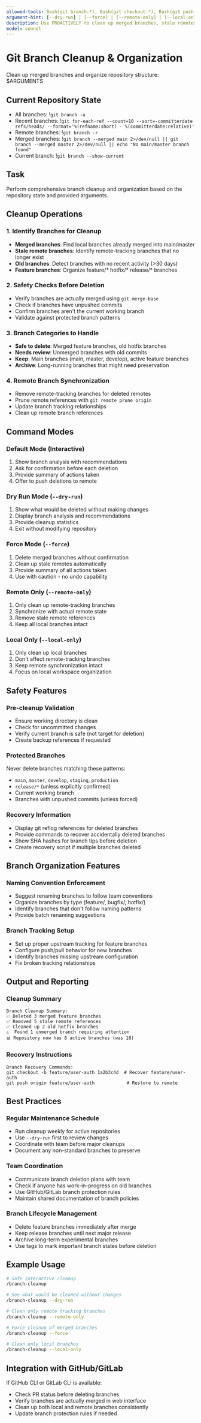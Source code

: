 ```yaml
---
allowed-tools: Bash(git branch:*), Bash(git checkout:*), Bash(git push:*), Bash(git merge:*), Bash(gh:*), Read, Grep
argument-hint: [--dry-run] | [--force] | [--remote-only] | [--local-only]
description: Use PROACTIVELY to clean up merged branches, stale remotes, and organize branch structure
model: sonnet
---
```


# Git Branch Cleanup & Organization

Clean up merged branches and organize repository structure: $ARGUMENTS

## Current Repository State

- All branches: !`git branch -a`
- Recent branches: !`git for-each-ref --count=10 --sort=-committerdate refs/heads/ --format='%(refname:short) - %(committerdate:relative)'`
- Remote branches: !`git branch -r`
- Merged branches: !`git branch --merged main 2>/dev/null || git branch --merged master 2>/dev/null || echo "No main/master branch found"`
- Current branch: !`git branch --show-current`

## Task

Perform comprehensive branch cleanup and organization based on the repository state and provided arguments.

## Cleanup Operations

### 1. Identify Branches for Cleanup
- **Merged branches**: Find local branches already merged into main/master
- **Stale remote branches**: Identify remote-tracking branches that no longer exist
- **Old branches**: Detect branches with no recent activity (>30 days)
- **Feature branches**: Organize feature/* hotfix/* release/* branches

### 2. Safety Checks Before Deletion
- Verify branches are actually merged using `git merge-base`
- Check if branches have unpushed commits
- Confirm branches aren't the current working branch
- Validate against protected branch patterns

### 3. Branch Categories to Handle
- **Safe to delete**: Merged feature branches, old hotfix branches
- **Needs review**: Unmerged branches with old commits
- **Keep**: Main branches (main, master, develop), active feature branches
- **Archive**: Long-running branches that might need preservation

### 4. Remote Branch Synchronization
- Remove remote-tracking branches for deleted remotes
- Prune remote references with `git remote prune origin`
- Update branch tracking relationships
- Clean up remote branch references

## Command Modes

### Default Mode (Interactive)
1. Show branch analysis with recommendations
2. Ask for confirmation before each deletion
3. Provide summary of actions taken
4. Offer to push deletions to remote

### Dry Run Mode (`--dry-run`)
1. Show what would be deleted without making changes
2. Display branch analysis and recommendations
3. Provide cleanup statistics
4. Exit without modifying repository

### Force Mode (`--force`)
1. Delete merged branches without confirmation
2. Clean up stale remotes automatically
3. Provide summary of all actions taken
4. Use with caution - no undo capability

### Remote Only (`--remote-only`)
1. Only clean up remote-tracking branches
2. Synchronize with actual remote state
3. Remove stale remote references
4. Keep all local branches intact

### Local Only (`--local-only`)
1. Only clean up local branches
2. Don't affect remote-tracking branches
3. Keep remote synchronization intact
4. Focus on local workspace organization

## Safety Features

### Pre-cleanup Validation
- Ensure working directory is clean
- Check for uncommitted changes
- Verify current branch is safe (not target for deletion)
- Create backup references if requested

### Protected Branches
Never delete branches matching these patterns:
- `main`, `master`, `develop`, `staging`, `production`
- `release/*` (unless explicitly confirmed)
- Current working branch
- Branches with unpushed commits (unless forced)

### Recovery Information
- Display git reflog references for deleted branches
- Provide commands to recover accidentally deleted branches
- Show SHA hashes for branch tips before deletion
- Create recovery script if multiple branches deleted

## Branch Organization Features

### Naming Convention Enforcement
- Suggest renaming branches to follow team conventions
- Organize branches by type (feature/, bugfix/, hotfix/)
- Identify branches that don't follow naming patterns
- Provide batch renaming suggestions

### Branch Tracking Setup
- Set up proper upstream tracking for feature branches
- Configure push/pull behavior for new branches
- Identify branches missing upstream configuration
- Fix broken tracking relationships

## Output and Reporting

### Cleanup Summary
```
Branch Cleanup Summary:
✅ Deleted 3 merged feature branches
✅ Removed 5 stale remote references
✅ Cleaned up 2 old hotfix branches
⚠️  Found 1 unmerged branch requiring attention
📊 Repository now has 8 active branches (was 18)
```

### Recovery Instructions
```
Branch Recovery Commands:
git checkout -b feature/user-auth 1a2b3c4d  # Recover feature/user-auth
git push origin feature/user-auth            # Restore to remote
```

## Best Practices

### Regular Maintenance Schedule
- Run cleanup weekly for active repositories
- Use `--dry-run` first to review changes
- Coordinate with team before major cleanups
- Document any non-standard branches to preserve

### Team Coordination
- Communicate branch deletion plans with team
- Check if anyone has work-in-progress on old branches
- Use GitHub/GitLab branch protection rules
- Maintain shared documentation of branch policies

### Branch Lifecycle Management
- Delete feature branches immediately after merge
- Keep release branches until next major release
- Archive long-term experimental branches
- Use tags to mark important branch states before deletion

## Example Usage

```bash
# Safe interactive cleanup
/branch-cleanup

# See what would be cleaned without changes
/branch-cleanup --dry-run

# Clean only remote tracking branches
/branch-cleanup --remote-only

# Force cleanup of merged branches
/branch-cleanup --force

# Clean only local branches
/branch-cleanup --local-only
```

## Integration with GitHub/GitLab

If GitHub CLI or GitLab CLI is available:
- Check PR status before deleting branches
- Verify branches are actually merged in web interface
- Clean up both local and remote branches consistently
- Update branch protection rules if needed
